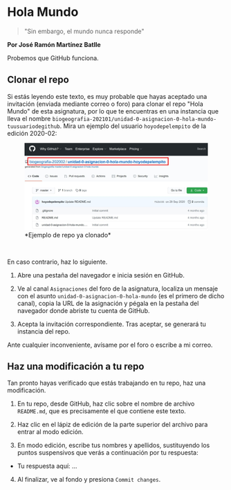 # Hola Mundo

> "Sin embargo, el mundo nunca responde"

**Por José Ramón Martínez Batlle**

Probemos que GitHub funciona.

## Clonar el repo

Si estás leyendo este texto, es muy probable que hayas aceptado una invitación (enviada mediante correo o foro) para clonar el repo "Hola Mundo" de esta asignatura, por lo que te encuentras en una instancia que lleva el nombre `biogeografia-202101/unidad-0-asignacion-0-hola-mundo-tuusuariodegithub`. Mira un ejemplo del usuario `hoyodepelempito` de la edición 2020-02:

<figure>
    <img src="ejemplo_repo_clonado.jpg" width="600"/>
    <figcaption>*Ejemplo de repo ya clonado*</figcaption>
</figure>

<br>

En caso contrario, haz lo siguiente. 

1. Abre una pestaña del navegador e inicia sesión en GitHub.

2. Ve al canal `Asignaciones` del foro de la asignatura, localiza un mensaje con el asunto `unidad-0-asignacion-0-hola-mundo` (es el primero de dicho canal), copia la URL de la asignación y pégala en la pestaña del navegador donde abriste tu cuenta de GitHub.

3. Acepta la invitación correspondiente. Tras aceptar, se generará tu instancia del repo.

Ante cualquier inconveniente, avísame por el foro o escribe a mi correo.

## Haz una modificación a tu repo

Tan pronto hayas verificado que estás trabajando en tu repo, haz una modificación.

1. En tu repo, desde GitHub, haz clic sobre el nombre de archivo `README.md`, que es precisamente el que contiene este texto.

2. Haz clic en el lápiz de edición de la parte superior del archivo para entrar al modo edición.

3. En modo edición, escribe tus nombres y apellidos, sustituyendo los puntos suspensivos que verás a continuación por tu respuesta:

  * Tu respuesta aquí: ...
  
4. Al finalizar, ve al fondo y presiona `Commit changes`.
